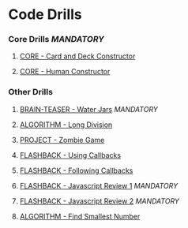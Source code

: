 # Code Drills


### Core Drills *MANDATORY*

1. [CORE - Card and Deck Constructor](./01-core-js-constructors-1)

2. [CORE - Human Constructor](./02-core-js-constructors-2)


### Other Drills

1. [BRAIN-TEASER - Water Jars](./03-brain-water-jars) *MANDATORY*

2. [ALGORITHM - Long Division](./04-algo-long-division)

3. [PROJECT - Zombie Game](./05-proj-zombie-constructor)

4. [FLASHBACK - Using Callbacks](./06-flash-callbacks-1)

5. [FLASHBACK - Following Callbacks](./07-flash-callbacks-2)

6. [FLASHBACK - Javascript Review 1](./08-flash-js-review-1) *MANDATORY*

7. [FLASHBACK - Javascript Review 2](./09-flash-js-review-2) *MANDATORY*

8. [ALGORITHM - Find Smallest Number](./10-algo-smallest-number)